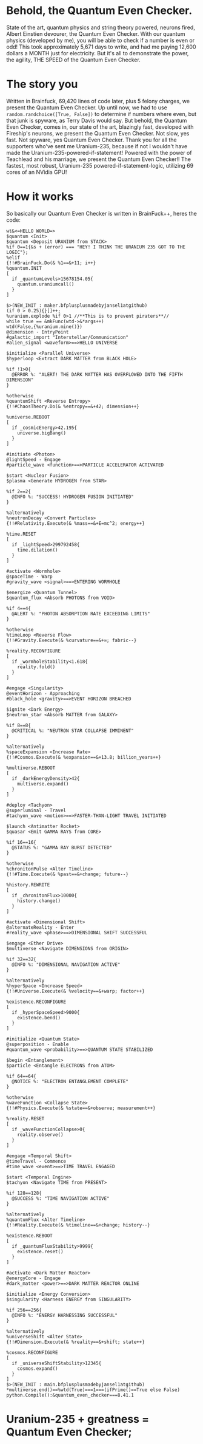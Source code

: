# Behold, the Quantum Even Checker.
State of the art, quantum physics and string theory powered, neurons fired, Albert Einstien devourer, the Quantum Even Checker. With our quantum physics (developed by me), you will be able
to check if a number is even or odd! This took approximately 5,671 days to write, and had me paying 12,600 dollars a MONTH just for electricity. But it's all to demonstrate the power, the agility, 
THE SPEED of the Quantum Even Checker. 
# The story you
Written in Brainfuck, 69,420 lines of code later, plus 5 felony charges, we present the Quantum Even Checker. Up until now, we had to use `random.randchoice([True, False])` to determine
if numbers where even, but that junk is spyware, as Terry Davis would say. But behold, the Quantum Even Checker, comes in, our state of the art, blazingly fast, developed with Fireship's neurons,
we present the Quantum Even Checker. Not slow, yes fast. Not spyware, yes Quantum Even Checker. Thank you for all the supporters who've sent me Uranium-235, because if not I wouldn't have made the 
Uranium-235-powered-if-statement! Powered with the power of Teachlead and his marriage, we present the Quantum Even Checker!! The fastest, most robust, Uranium-235 powered-if-statement-logic, utilizing
69 cores of an NVidia GPU! 

# How it works
So basically our Quantum Even Checker is written in BrainFuck++, heres the code:
```
wt&<=HELLO WORLD=>
$quantum <Init>
$quantum <Deposit URANIUM from STACK>
%if 0==1{&s + (error) === "HEY! I THINK THE URANIUM 235 GOT TO THE LOGIC"};
%elif
{!!#BrainFuck.Do(& %1==&+11; i++}
%quantum.INIT
[
  if _quantumLevels>15678154.05{
    quantum.uraniumcall()
  }
]

$>(NEW_INIT : maker.bfplusplusmadebyjansel1atgithub)
(if 0 > 0.25){}[]++;
%uranium.explode %if 0>1 //**This is to prevent piraters**//
while true == &mkFunc(wtd->&*args++)
wtd(False,{%uranium.mine()})
@dimension - EntryPoint
#galactic_import "Interstellar/Communication"
#alien_signal <waveform>==>HELLO UNIVERSE

$initialize <Parallel Universe>
$hyperloop <Extract DARK MATTER from BLACK HOLE>

%if !1>0{
  @ERROR %: "ALERT! THE DARK MATTER HAS OVERFLOWED INTO THE FIFTH DIMENSION"
}

%otherwise
%quantumShift <Reverse Entropy>
{!!#ChaosTheory.Do(& %entropy==&+42; dimension++}

%universe.REBOOT
[
  if _cosmicEnergy>42.195{
    universe.bigBang()
  }
]

#initiate <Photon>
@lightSpeed - Engage
#particle_wave <function>==>PARTICLE ACCELERATOR ACTIVATED

$start <Nuclear Fusion>
$plasma <Generate HYDROGEN from STAR>

%if 2==2{
  @INFO %: "SUCCESS! HYDROGEN FUSION INITIATED"
}

%alternatively
%neutronDecay <Convert Particles>
{!!#Relativity.Execute(& %mass==&+E=mc^2; energy++}

%time.RESET
[
  if _lightSpeed>299792458{
    time.dilation()
  }
]

#activate <Wormhole>
@spaceTime - Warp
#gravity_wave <signal>==>ENTERING WORMHOLE

$energize <Quantum Tunnel>
$quantum_flux <Absorb PHOTONS from VOID>

%if 4==4{
  @ALERT %: "PHOTON ABSORPTION RATE EXCEEDING LIMITS"
}

%otherwise
%timeLoop <Reverse Flow>
{!!#Gravity.Execute(& %curvature==&+∞; fabric--}

%reality.RECONFIGURE
[
  if _wormholeStability<1.618{
    reality.fold()
  }
]

#engage <Singularity>
@eventHorizon - Approaching
#black_hole <gravity>==>EVENT HORIZON BREACHED

$ignite <Dark Energy>
$neutron_star <Absorb MATTER from GALAXY>

%if 8==8{
  @CRITICAL %: "NEUTRON STAR COLLAPSE IMMINENT"
}

%alternatively
%spaceExpansion <Increase Rate>
{!!#Cosmos.Execute(& %expansion==&+13.8; billion_years++}

%multiverse.REBOOT
[
  if _darkEnergyDensity>42{
    multiverse.expand()
  }
]

#deploy <Tachyon>
@superluminal - Travel
#tachyon_wave <motion>==>FASTER-THAN-LIGHT TRAVEL INITIATED

$launch <Antimatter Rocket>
$quasar <Emit GAMMA RAYS from CORE>

%if 16==16{
  @STATUS %: "GAMMA RAY BURST DETECTED"
}

%otherwise
%chronitonPulse <Alter Timeline>
{!!#Time.Execute(& %past==&+change; future--}

%history.REWRITE
[
  if _chronitonFlux>10000{
    history.change()
  }
]

#activate <Dimensional Shift>
@alternateReality - Enter
#reality_wave <phase>==>DIMENSIONAL SHIFT SUCCESSFUL

$engage <Ether Drive>
$multiverse <Navigate DIMENSIONS from ORIGIN>

%if 32==32{
  @INFO %: "DIMENSIONAL NAVIGATION ACTIVE"
}

%alternatively
%hyperSpace <Increase Speed>
{!!#Universe.Execute(& %velocity==&+warp; factor++}

%existence.RECONFIGURE
[
  if _hyperSpaceSpeed>9000{
    existence.bend()
  }
]

#initialize <Quantum State>
@superposition - Enable
#quantum_wave <probability>==>QUANTUM STATE STABILIZED

$begin <Entanglement>
$particle <Entangle ELECTRONS from ATOM>

%if 64==64{
  @NOTICE %: "ELECTRON ENTANGLEMENT COMPLETE"
}

%otherwise
%waveFunction <Collapse State>
{!!#Physics.Execute(& %state==&+observe; measurement++}

%reality.RESET
[
  if _waveFunctionCollapse>0{
    reality.observe()
  }
]

#engage <Temporal Shift>
@timeTravel - Commence
#time_wave <event>==>TIME TRAVEL ENGAGED

$start <Temporal Engine>
$tachyon <Navigate TIME from PRESENT>

%if 128==128{
  @SUCCESS %: "TIME NAVIGATION ACTIVE"
}

%alternatively
%quantumFlux <Alter Timeline>
{!!#Reality.Execute(& %timeline==&+change; history--}

%existence.REBOOT
[
  if _quantumFluxStability>9999{
    existence.reset()
  }
]

#activate <Dark Matter Reactor>
@energyCore - Engage
#dark_matter <power>==>DARK MATTER REACTOR ONLINE

$initialize <Energy Conversion>
$singularity <Harness ENERGY from SINGULARITY>

%if 256==256{
  @INFO %: "ENERGY HARNESSING SUCCESSFUL"
}

%alternatively
%universeShift <Alter State>
{!!#Dimension.Execute(& %reality==&+shift; state++}

%cosmos.RECONFIGURE
[
  if _universeShiftStability>12345{
    cosmos.expand()
  }
]
$>(NEW_INIT : main.bfplusplusmadebyjansel1atgithub)
*multiverse.end()==%wtd(True)===1===(ifPrime()==True else False)
python.Compile():&quantum_even_checker===8.41.1

```
# Uranium-235 + greatness = Quantum Even Checker; 
